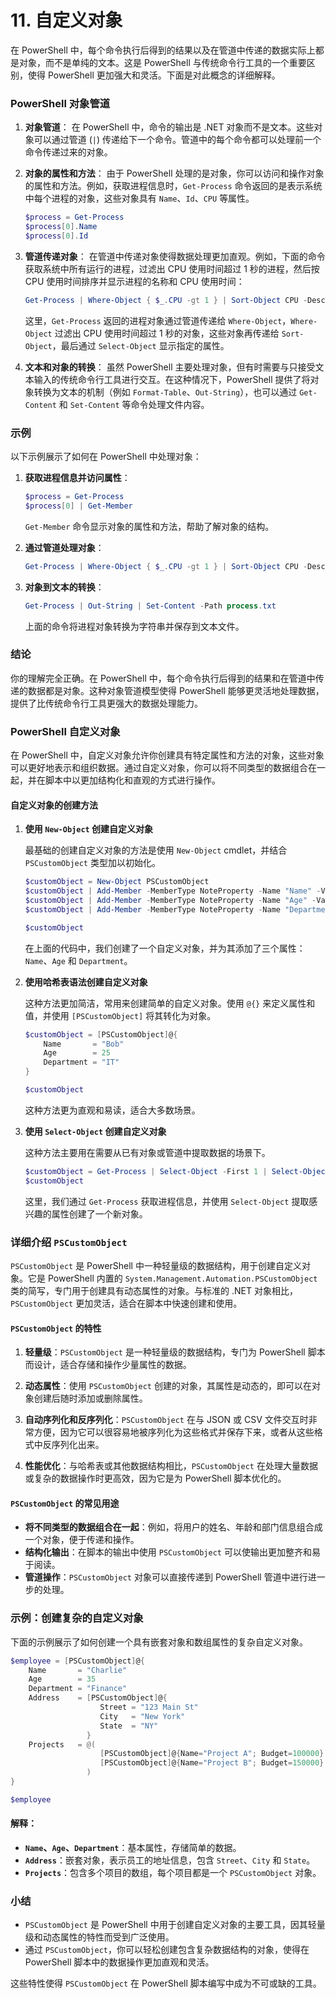 # 11. 自定义对象
在 PowerShell 中，每个命令执行后得到的结果以及在管道中传递的数据实际上都是对象，而不是单纯的文本。这是 PowerShell 与传统命令行工具的一个重要区别，使得 PowerShell 更加强大和灵活。下面是对此概念的详细解释。

### PowerShell 对象管道

1. **对象管道**：
   在 PowerShell 中，命令的输出是 .NET 对象而不是文本。这些对象可以通过管道 (`|`) 传递给下一个命令。管道中的每个命令都可以处理前一个命令传递过来的对象。

2. **对象的属性和方法**：
   由于 PowerShell 处理的是对象，你可以访问和操作对象的属性和方法。例如，获取进程信息时，`Get-Process` 命令返回的是表示系统中每个进程的对象，这些对象具有 `Name`、`Id`、`CPU` 等属性。

   ```powershell
   $process = Get-Process
   $process[0].Name
   $process[0].Id
   ```

3. **管道传递对象**：
   在管道中传递对象使得数据处理更加直观。例如，下面的命令获取系统中所有运行的进程，过滤出 CPU 使用时间超过 1 秒的进程，然后按 CPU 使用时间排序并显示进程的名称和 CPU 使用时间：

   ```powershell
   Get-Process | Where-Object { $_.CPU -gt 1 } | Sort-Object CPU -Descending | Select-Object Name, CPU
   ```

   这里，`Get-Process` 返回的进程对象通过管道传递给 `Where-Object`，`Where-Object` 过滤出 CPU 使用时间超过 1 秒的对象，这些对象再传递给 `Sort-Object`，最后通过 `Select-Object` 显示指定的属性。

4. **文本和对象的转换**：
   虽然 PowerShell 主要处理对象，但有时需要与只接受文本输入的传统命令行工具进行交互。在这种情况下，PowerShell 提供了将对象转换为文本的机制（例如 `Format-Table`、`Out-String`），也可以通过 `Get-Content` 和 `Set-Content` 等命令处理文件内容。

### 示例

以下示例展示了如何在 PowerShell 中处理对象：

1. **获取进程信息并访问属性**：
   ```powershell
   $process = Get-Process
   $process[0] | Get-Member
   ```

   `Get-Member` 命令显示对象的属性和方法，帮助了解对象的结构。

2. **通过管道处理对象**：
   ```powershell
   Get-Process | Where-Object { $_.CPU -gt 1 } | Sort-Object CPU -Descending | Select-Object Name, CPU
   ```

3. **对象到文本的转换**：
   ```powershell
   Get-Process | Out-String | Set-Content -Path process.txt
   ```

   上面的命令将进程对象转换为字符串并保存到文本文件。

### 结论

你的理解完全正确。在 PowerShell 中，每个命令执行后得到的结果和在管道中传递的数据都是对象。这种对象管道模型使得 PowerShell 能够更灵活地处理数据，提供了比传统命令行工具更强大的数据处理能力。


### PowerShell 自定义对象

在 PowerShell 中，自定义对象允许你创建具有特定属性和方法的对象，这些对象可以更好地表示和组织数据。通过自定义对象，你可以将不同类型的数据组合在一起，并在脚本中以更加结构化和直观的方式进行操作。

#### 自定义对象的创建方法

1. **使用 `New-Object` 创建自定义对象**
   
   最基础的创建自定义对象的方法是使用 `New-Object` cmdlet，并结合 `PSCustomObject` 类型加以初始化。

   ```powershell
   $customObject = New-Object PSCustomObject
   $customObject | Add-Member -MemberType NoteProperty -Name "Name" -Value "Alice"
   $customObject | Add-Member -MemberType NoteProperty -Name "Age" -Value 30
   $customObject | Add-Member -MemberType NoteProperty -Name "Department" -Value "HR"

   $customObject
   ```

   在上面的代码中，我们创建了一个自定义对象，并为其添加了三个属性：`Name`、`Age` 和 `Department`。

2. **使用哈希表语法创建自定义对象**
   
   这种方法更加简洁，常用来创建简单的自定义对象。使用 `@{}` 来定义属性和值，并使用 `[PSCustomObject]` 将其转化为对象。

   ```powershell
   $customObject = [PSCustomObject]@{
       Name       = "Bob"
       Age        = 25
       Department = "IT"
   }

   $customObject
   ```

   这种方法更为直观和易读，适合大多数场景。

3. **使用 `Select-Object` 创建自定义对象**
   
   这种方法主要用在需要从已有对象或管道中提取数据的场景下。

   ```powershell
   $customObject = Get-Process | Select-Object -First 1 | Select-Object ProcessName, Id
   $customObject
   ```

   这里，我们通过 `Get-Process` 获取进程信息，并使用 `Select-Object` 提取感兴趣的属性创建了一个新对象。

### 详细介绍 `PSCustomObject`

`PSCustomObject` 是 PowerShell 中一种轻量级的数据结构，用于创建自定义对象。它是 PowerShell 内置的 `System.Management.Automation.PSCustomObject` 类的简写，专门用于创建具有动态属性的对象。与标准的 .NET 对象相比，`PSCustomObject` 更加灵活，适合在脚本中快速创建和使用。

#### `PSCustomObject` 的特性

1. **轻量级**：`PSCustomObject` 是一种轻量级的数据结构，专门为 PowerShell 脚本而设计，适合存储和操作少量属性的数据。

2. **动态属性**：使用 `PSCustomObject` 创建的对象，其属性是动态的，即可以在对象创建后随时添加或删除属性。

3. **自动序列化和反序列化**：`PSCustomObject` 在与 JSON 或 CSV 文件交互时非常方便，因为它可以很容易地被序列化为这些格式并保存下来，或者从这些格式中反序列化出来。

4. **性能优化**：与哈希表或其他数据结构相比，`PSCustomObject` 在处理大量数据或复杂的数据操作时更高效，因为它是为 PowerShell 脚本优化的。

#### `PSCustomObject` 的常见用途

- **将不同类型的数据组合在一起**：例如，将用户的姓名、年龄和部门信息组合成一个对象，便于传递和操作。
- **结构化输出**：在脚本的输出中使用 `PSCustomObject` 可以使输出更加整齐和易于阅读。
- **管道操作**：`PSCustomObject` 对象可以直接传递到 PowerShell 管道中进行进一步的处理。

### 示例：创建复杂的自定义对象

下面的示例展示了如何创建一个具有嵌套对象和数组属性的复杂自定义对象。

```powershell
$employee = [PSCustomObject]@{
    Name       = "Charlie"
    Age        = 35
    Department = "Finance"
    Address    = [PSCustomObject]@{
                    Street = "123 Main St"
                    City   = "New York"
                    State  = "NY"
                 }
    Projects   = @(
                    [PSCustomObject]@{Name="Project A"; Budget=100000}
                    [PSCustomObject]@{Name="Project B"; Budget=150000}
                 )
}

$employee
```

#### 解释：

- **`Name`、`Age`、`Department`**：基本属性，存储简单的数据。
- **`Address`**：嵌套对象，表示员工的地址信息，包含 `Street`、`City` 和 `State`。
- **`Projects`**：包含多个项目的数组，每个项目都是一个 `PSCustomObject` 对象。

### 小结

- `PSCustomObject` 是 PowerShell 中用于创建自定义对象的主要工具，因其轻量级和动态属性的特性而受到广泛使用。
- 通过 `PSCustomObject`，你可以轻松创建包含复杂数据结构的对象，使得在 PowerShell 脚本中的数据操作更加直观和灵活。

这些特性使得 `PSCustomObject` 在 PowerShell 脚本编写中成为不可或缺的工具。